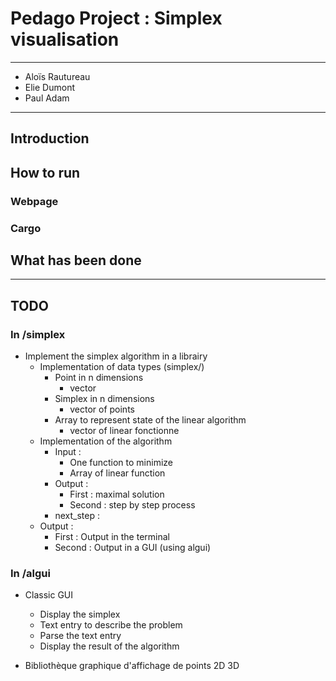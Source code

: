 # Pedago Project : Simplex visualisation

---

- Aloïs Rautureau
- Elie Dumont
- Paul Adam

---

## Introduction

## How to run
### Webpage
### Cargo

## What has been done

---
## TODO

### In /simplex
- Implement the simplex algorithm in a librairy
    - Implementation of data types (simplex/)
        - Point in n dimensions
            - vector
        - Simplex in n dimensions
            - vector of points
        - Array to represent state of the linear algorithm
            - vector of linear fonctionne
    - Implementation of the algorithm
        - Input :
            - One function to minimize
            - Array of linear function
        - Output :
            - First : maximal solution
            - Second : step by step process
        - next_step : 
    - Output :
        - First : Output in the terminal
        - Second : Output in a GUI (using algui)

### In /algui
- Classic GUI
    - Display the simplex
    - Text entry to describe the problem
    - Parse the text entry
    - Display the result of the algorithm

- Bibliothèque graphique d'affichage de points 2D 3D


